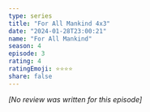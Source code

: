 ```yaml
---
type: series
title: "For All Mankind 4x3"
date: "2024-01-28T23:00:21"
name: "For All Mankind"
season: 4
episode: 3
rating: 4
ratingEmoji: ⭐️⭐️⭐️⭐️
share: false
---
```


*[No review was written for this episode]*
